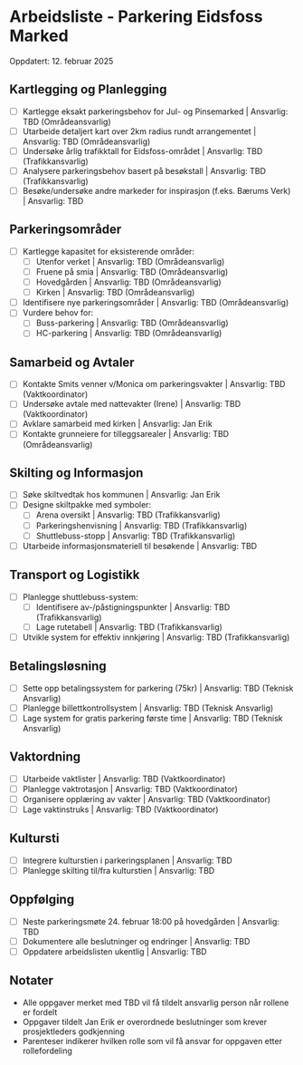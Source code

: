 # Arbeidsliste - Parkering Eidsfoss Marked

Oppdatert: 12. februar 2025

## Kartlegging og Planlegging

- [ ] Kartlegge eksakt parkeringsbehov for Jul- og Pinsemarked | Ansvarlig: TBD (Områdeansvarlig)
- [ ] Utarbeide detaljert kart over 2km radius rundt arrangementet | Ansvarlig: TBD (Områdeansvarlig)
- [ ] Undersøke årlig trafikktall for Eidsfoss-området | Ansvarlig: TBD (Trafikkansvarlig)
- [ ] Analysere parkeringsbehov basert på besøkstall | Ansvarlig: TBD (Trafikkansvarlig)
- [ ] Besøke/undersøke andre markeder for inspirasjon (f.eks. Bærums Verk) | Ansvarlig: TBD

## Parkeringsområder

- [ ] Kartlegge kapasitet for eksisterende områder:
  - [ ] Utenfor verket | Ansvarlig: TBD (Områdeansvarlig)
  - [ ] Fruene på smia | Ansvarlig: TBD (Områdeansvarlig)
  - [ ] Hovedgården | Ansvarlig: TBD (Områdeansvarlig)
  - [ ] Kirken | Ansvarlig: TBD (Områdeansvarlig)
- [ ] Identifisere nye parkeringsområder | Ansvarlig: TBD (Områdeansvarlig)
- [ ] Vurdere behov for:
  - [ ] Buss-parkering | Ansvarlig: TBD (Områdeansvarlig)
  - [ ] HC-parkering | Ansvarlig: TBD (Områdeansvarlig)

## Samarbeid og Avtaler

- [ ] Kontakte Smits venner v/Monica om parkeringsvakter | Ansvarlig: TBD (Vaktkoordinator)
- [ ] Undersøke avtale med nattevakter (Irene) | Ansvarlig: TBD (Vaktkoordinator)
- [ ] Avklare samarbeid med kirken | Ansvarlig: Jan Erik
- [ ] Kontakte grunneiere for tilleggsarealer | Ansvarlig: TBD (Områdeansvarlig)

## Skilting og Informasjon

- [ ] Søke skiltvedtak hos kommunen | Ansvarlig: Jan Erik
- [ ] Designe skiltpakke med symboler:
  - [ ] Arena oversikt | Ansvarlig: TBD (Trafikkansvarlig)
  - [ ] Parkeringshenvisning | Ansvarlig: TBD (Trafikkansvarlig)
  - [ ] Shuttlebuss-stopp | Ansvarlig: TBD (Trafikkansvarlig)
- [ ] Utarbeide informasjonsmateriell til besøkende | Ansvarlig: TBD

## Transport og Logistikk

- [ ] Planlegge shuttlebuss-system:
  - [ ] Identifisere av-/påstigningspunkter | Ansvarlig: TBD (Trafikkansvarlig)
  - [ ] Lage rutetabell | Ansvarlig: TBD (Trafikkansvarlig)
- [ ] Utvikle system for effektiv innkjøring | Ansvarlig: TBD (Trafikkansvarlig)

## Betalingsløsning

- [ ] Sette opp betalingssystem for parkering (75kr) | Ansvarlig: TBD (Teknisk Ansvarlig)
- [ ] Planlegge billettkontrollsystem | Ansvarlig: TBD (Teknisk Ansvarlig)
- [ ] Lage system for gratis parkering første time | Ansvarlig: TBD (Teknisk Ansvarlig)

## Vaktordning

- [ ] Utarbeide vaktlister | Ansvarlig: TBD (Vaktkoordinator)
- [ ] Planlegge vaktrotasjon | Ansvarlig: TBD (Vaktkoordinator)
- [ ] Organisere opplæring av vakter | Ansvarlig: TBD (Vaktkoordinator)
- [ ] Lage vaktinstruks | Ansvarlig: TBD (Vaktkoordinator)

## Kultursti

- [ ] Integrere kulturstien i parkeringsplanen | Ansvarlig: TBD
- [ ] Planlegge skilting til/fra kulturstien | Ansvarlig: TBD

## Oppfølging

- [ ] Neste parkeringsmøte 24. februar 18:00 på hovedgården | Ansvarlig: TBD
- [ ] Dokumentere alle beslutninger og endringer | Ansvarlig: TBD
- [ ] Oppdatere arbeidslisten ukentlig | Ansvarlig: TBD

## Notater

- Alle oppgaver merket med TBD vil få tildelt ansvarlig person når rollene er fordelt
- Oppgaver tildelt Jan Erik er overordnede beslutninger som krever prosjektleders godkjenning
- Parenteser indikerer hvilken rolle som vil få ansvar for oppgaven etter rollefordeling
